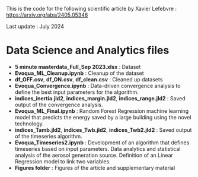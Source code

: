 This is the code for the following scientific article by Xavier Lefebvre : https://arxiv.org/abs/2405.05346  

Last update : July 2024

# Data Science and Analytics files
- **5 minute masterdata_Full_Sep 2023.xlsx** : Dataset
- **Evoqua_ML_Cleanup.ipynb** : Cleanup of the dataset
- **df_OFF.csv**, **df_ON.csv**, **df_clean.csv** : Cleaned up datasets
- **Evoqua_Convergence.ipynb** : Data-driven convergence analysis to define the best input parameters for the algorithm.
- **indices_inertia.jld2**, **indices_margin.jld2**, **indices_range.jld2** : Saved output of the convergence analysis.
- **Evoqua_ML_Final.ipynb** : Random Forest Regression machine learning model that predicts the energy saved by a large building using the novel technology.
- **indices_Tamb.jld2**, **indices_Twb.jld2**, **indices_Twb2.jld2** : Saved output of the timeseries algorithm.
- **Evoqua_Timeseries2.ipynb** : Development of an algorithm that defines timeseries based on input parameters. Data analytics and statistical analysis of the aerosol generation source. Definition of an Linear Regression model to link two variables.
- **Figures folder** : Figures of the article and supplementary material

  

